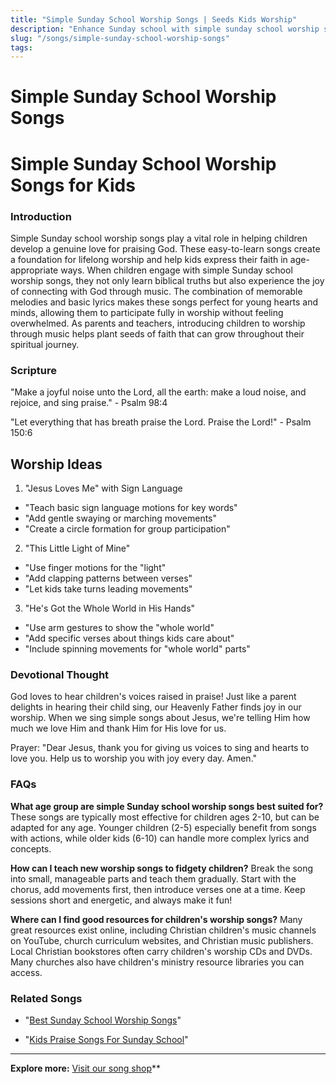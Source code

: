 ```yaml
---
title: "Simple Sunday School Worship Songs | Seeds Kids Worship"
description: "Enhance Sunday school with simple sunday school worship songs that teach faith through music. Educational worship resources for children."
slug: "/songs/simple-sunday-school-worship-songs"
tags:
---
```


# Simple Sunday School Worship Songs

# Simple Sunday School Worship Songs for Kids

### Introduction
Simple Sunday school worship songs play a vital role in helping children develop a genuine love for praising God. These easy-to-learn songs create a foundation for lifelong worship and help kids express their faith in age-appropriate ways. When children engage with simple Sunday school worship songs, they not only learn biblical truths but also experience the joy of connecting with God through music. The combination of memorable melodies and basic lyrics makes these songs perfect for young hearts and minds, allowing them to participate fully in worship without feeling overwhelmed. As parents and teachers, introducing children to worship through music helps plant seeds of faith that can grow throughout their spiritual journey.

### Scripture
"Make a joyful noise unto the Lord, all the earth: make a loud noise, and rejoice, and sing praise." - Psalm 98:4

"Let everything that has breath praise the Lord. Praise the Lord!" - Psalm 150:6

## Worship Ideas
1. "Jesus Loves Me" with Sign Language
- "Teach basic sign language motions for key words"
- "Add gentle swaying or marching movements"
- "Create a circle formation for group participation"

2. "This Little Light of Mine"
- "Use finger motions for the "light"
- "Add clapping patterns between verses"
- "Let kids take turns leading movements"

3. "He's Got the Whole World in His Hands"
- "Use arm gestures to show the "whole world"
- "Add specific verses about things kids care about"
- "Include spinning movements for "whole world" parts"

### Devotional Thought
God loves to hear children's voices raised in praise! Just like a parent delights in hearing their child sing, our Heavenly Father finds joy in our worship. When we sing simple songs about Jesus, we're telling Him how much we love Him and thank Him for His love for us.

Prayer: "Dear Jesus, thank you for giving us voices to sing and hearts to love you. Help us to worship you with joy every day. Amen."

### FAQs

**What age group are simple Sunday school worship songs best suited for?**
These songs are typically most effective for children ages 2-10, but can be adapted for any age. Younger children (2-5) especially benefit from songs with actions, while older kids (6-10) can handle more complex lyrics and concepts.

**How can I teach new worship songs to fidgety children?**
Break the song into small, manageable parts and teach them gradually. Start with the chorus, add movements first, then introduce verses one at a time. Keep sessions short and energetic, and always make it fun!

**Where can I find good resources for children's worship songs?**
Many great resources exist online, including Christian children's music channels on YouTube, church curriculum websites, and Christian music publishers. Local Christian bookstores often carry children's worship CDs and DVDs. Many churches also have children's ministry resource libraries you can access.

### Related Songs

- "[Best Sunday School Worship Songs](/songs/best-sunday-school-worship-songs/)"

- "[Kids Praise Songs For Sunday School](/songs/kids-praise-songs-for-sunday-school/)"

---

**Explore more:** [Visit our song shop](https://seedskidsworship.com/shop)**

<!-- Schema Markup -->
<script type="application/ld+json">
{
  "@context": "https://schema.org",
  "@type": "MusicRecording",
  "name": "Simple Sunday School Worship Songs",
  "byArtist": {
    "@type": "MusicGroup",
    "name": "Seeds Kids Worship"
  },
  "isFamilyFriendly": true,
  "url": "https://seedskidsworship.com/songs/simple-sunday-school-worship-songs/"
}
</script>
